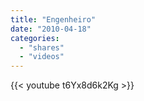 ```yaml
---
title: "Engenheiro"
date: "2010-04-18"
categories:
  - "shares"
  - "videos"
---
```


{{< youtube t6Yx8d6k2Kg >}}
